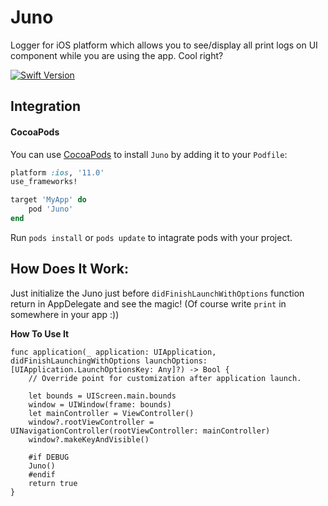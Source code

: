 # Juno

Logger for iOS platform which allows you to see/display all print logs on UI component while you are using the app. Cool right?

[![Swift Version][swift-image]][swift-url]

## Integration

#### CocoaPods
You can use [CocoaPods](http://cocoapods.org/) to install `Juno` by adding it to your `Podfile`:

```ruby
platform :ios, '11.0'
use_frameworks!

target 'MyApp' do
	pod 'Juno'
end
```
Run `pods install` or `pods update` to intagrate pods with your project.


## How Does It Work:

Just initialize the Juno just before `didFinishLaunchWithOptions` function return in AppDelegate and see the magic! (Of course write `print` in somewhere in your app :))

**How To Use It**

```
func application(_ application: UIApplication, didFinishLaunchingWithOptions launchOptions: [UIApplication.LaunchOptionsKey: Any]?) -> Bool {
    // Override point for customization after application launch.
        
    let bounds = UIScreen.main.bounds
    window = UIWindow(frame: bounds)
    let mainController = ViewController()
    window?.rootViewController = UINavigationController(rootViewController: mainController)
    window?.makeKeyAndVisible()

    #if DEBUG
    Juno()
    #endif
    return true
}
    
 ```


[swift-image]:https://img.shields.io/badge/swift-5.0-orange.svg
[swift-url]: https://swift.org/

